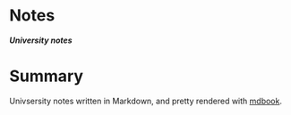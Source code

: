Notes
=====

***University notes***

# Summary

Univsersity notes written in Markdown, and pretty rendered with [mdbook](https://github.com/rust-lang/mdBook).
